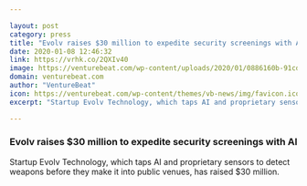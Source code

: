 ```yaml
---

layout: post
category: press
title: "Evolv raises $30 million to expedite security screenings with AI"
date: 2020-01-08 12:46:32
link: https://vrhk.co/2QXIv40
image: https://venturebeat.com/wp-content/uploads/2020/01/0886160b-91cd-4ff7-98b8-0ea4d518d9cd-e1578197654317.png?w=1200&strip=all
domain: venturebeat.com
author: "VentureBeat"
icon: https://venturebeat.com/wp-content/themes/vb-news/img/favicon.ico
excerpt: "Startup Evolv Technology, which taps AI and proprietary sensors to detect weapons before they make it into public venues, has raised $30 million."

---
```


### Evolv raises $30 million to expedite security screenings with AI

Startup Evolv Technology, which taps AI and proprietary sensors to detect weapons before they make it into public venues, has raised $30 million.